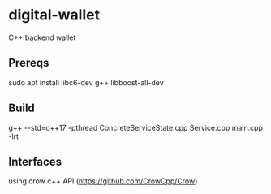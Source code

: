 # digital-wallet
C++ backend wallet

## Prereqs
sudo apt install libc6-dev g++ libboost-all-dev

## Build
g++ --std=c++17 -pthread ConcreteServiceState.cpp Service.cpp main.cpp  -lrt

## Interfaces
using crow c++ API (https://github.com/CrowCpp/Crow)
